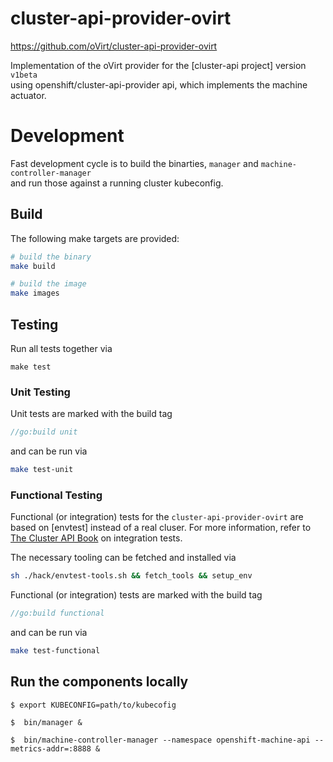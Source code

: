 # cluster-api-provider-ovirt

https://github.com/oVirt/cluster-api-provider-ovirt

Implementation of the  oVirt provider for the [cluster-api project] version `v1beta` \
using openshift/cluster-api-provider api, which implements the machine actuator.

# Development

Fast development cycle is to build the binarties, `manager` and `machine-controller-manager` \
and run those against a running cluster kubeconfig.

## Build

The following make targets are provided:
```bash
# build the binary
make build  

# build the image
make images
```

## Testing

Run all tests together via 
```
make test
```

### Unit Testing

Unit tests are marked with the build tag
```go
//go:build unit
```
and can be run via  
```bash
make test-unit
```


### Functional Testing

Functional (or integration) tests for the `cluster-api-provider-ovirt` are based on [envtest] instead of a real cluser. For more information, refer to [The Cluster API Book](https://cluster-api.sigs.k8s.io/developer/testing.html#integration-tests) on integration tests. 

The necessary tooling can be fetched and installed via
```bash
sh ./hack/envtest-tools.sh && fetch_tools && setup_env
```

Functional (or integration) tests are marked with the build tag
```go
//go:build functional
```
and can be run via 
```bash
make test-functional
```

## Run the components locally

```console
$ export KUBECONFIG=path/to/kubecofig

$  bin/manager &

$  bin/machine-controller-manager --namespace openshift-machine-api --metrics-addr=:8888 &
``` 

